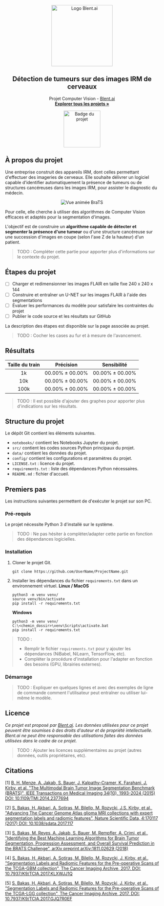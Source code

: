 <div align="center">
  <a href="https://blent.ai">
    <img src="https://blent-static-media.s3.eu-west-3.amazonaws.com/images/logo/logo_blent_300x.png" alt="Logo Blent.ai" width="200" />
  </a>

  <h2 align="center">Détection de tumeurs sur des images IRM de cerveaux</h2>

  <p align="center">
    Projet Computer Vision - <a href="https://blent.ai">Blent.ai</a>
    <br />
    <a href="https://blent.ai/app/projects" target="_blank"><strong>Explorer tous les projets »</strong></a>
</div>

<div align="center"><img src="https://cdn.static-media.blent.ai/images/projects/badge_mri.svg" width="120" alt="Badge du projet" /></div>

## À propos du projet

Une entreprise construit des appareils IRM, dont celles permettant d'effectuer des imageries de cerveaux. Elle souhaite délivrer un logiciel capable d'identifier automatiquement la présence de tumeurs ou de structures cancéreuses dans les images IRM, pour assister le diagnostic du médecin.

<div align="center"><img src="https://blent-learning-user-ressources.s3.eu-west-3.amazonaws.com/projects/60fb61/BraTS19_2013_11_1_flair_3d_2d.gif" alt="Vue animée BraTS" /></div>

Pour celle, elle cherche à utiliser des algorithmes de Computer Vision efficaces et adaptés pour la segmentation d'images.

L'objectif est de construire un  **algorithme capable de détecter et segmenter la présence d'une tumeur**  ou d'une structure cancéreuse sur une succession d'images en coupe (selon l'axe Z de la hauteur) d'un patient.

> TODO : Compléter cette partie pour apporter plus d'informations sur le contexte du projet.

## Étapes du projet

- [ ] Charger et redimensionner les images FLAIR en taille fixe 240 x 240 x 144
- [ ] Construire et entraîner un U-NET sur les images FLAIR à l'aide des segmentations
- [ ] Évaluer les performances du modèle pour satisfaire les contraintes du projet
- [ ] Publier le code source et les résultats sur GitHub

La description des étapes est disponible sur la page associée au projet.

> TODO : Cocher les cases au fur et à mesure de l'avancement.

## Résultats

| Taille du train |      Précision      |     Sensibilité     |
|:---------------:|:-------------------:|:-------------------:|
|        1k       | 00.00% ± 00.00% | 00.00% ± 00.00% |
|       10k       | 00.00% ± 00.00% | 00.00% ± 00.00% |
|       100k      | 00.00% ± 00.00% | 00.00% ± 00.00% |

> TODO : Il est possible d'ajouter des graphes pour apporter plus d'indications sur les résultats.

## Structure du projet

Le dépôt Git contient les éléments suivantes.

- `notebooks/` contient les Notebooks Jupyter du projet.
- `src/` contient les codes sources Python principaux du projet.
- `data/` contient les données du projet.
- `config/` contient les configurations et paramètres du projet.
- `LICENSE.txt` : licence du projet.
- `requirements.txt` : liste des dépendances Python nécessaires.
- `README.md` : fichier d'accueil.

## Premiers pas

Les instructions suivantes permettent de d'exécuter le projet sur son PC.

### Pré-requis

Le projet nécessite Python 3 d'installé sur le système.

> TODO : Ne pas hésiter à compléter/adapter cette partie en fonction des dépendances logicielles.

### Installation

1. Cloner le projet Git.
	```
	git clone https://github.com/UserName/ProjectName.git
	```
2. Installer les dépendances du fichier `requirements.txt` dans un environnement virtuel.
	**Linux / MacOS**
	```
	python3 -m venv venv/
	source venv/bin/activate
	pip install -r requirements.txt
	```
	**Windows**
	```
	python3 -m venv venv/
	C:\<chemin_dossir>\venv\Scripts\activate.bat
	pip install -r requirements.txt
	```

> TODO :
> - Remplir le fichier `requirements.txt` pour y ajouter les dépendances (NiBabel, NiLearn, TensorFlow, etc).
> - Compléter la procédure d'installation pour l'adapter en fonction des besoins (GPU, librairies externes).

### Démarrage

> TODO : Expliquer en quelques lignes et avec des exemples de ligne de commande comment l'utilisateur peut entraîner ou utiliser lui-même le modèle. 

## Licence

*Ce projet est proposé par <a href="https://blent.ai">Blent.ai</a>. Les données utilisées pour ce projet peuvent être soumises à des droits d'auteur et de propriété intellectuelle. Blent.ai ne peut être responsable des utilisations faites des données utilisées dans le cadre de ce projet.*

> TODO : Ajouter les licences supplémentaires au projet (autres données, outils propriétaires, etc).

## Citations

[1]  [B. H. Menze, A. Jakab, S. Bauer, J. Kalpathy-Cramer, K. Farahani, J. Kirby, et al. "The Multimodal Brain Tumor Image Segmentation Benchmark (BRATS)", IEEE Transactions on Medical Imaging 34(10), 1993-2024 (2015) DOI: 10.1109/TMI.2014.2377694](https://www.ncbi.nlm.nih.gov/pubmed/25494501)

[2]  [S. Bakas, H. Akbari, A. Sotiras, M. Bilello, M. Rozycki, J.S. Kirby, et al., "Advancing The Cancer Genome Atlas glioma MRI collections with expert segmentation labels and radiomic features", Nature Scientific Data, 4:170117 (2017) DOI: 10.1038/sdata.2017.117](https://www.ncbi.nlm.nih.gov/pubmed/28872634)

[3]  [S. Bakas, M. Reyes, A. Jakab, S. Bauer, M. Rempfler, A. Crimi, et al., "Identifying the Best Machine Learning Algorithms for Brain Tumor Segmentation, Progression Assessment, and Overall Survival Prediction in the BRATS Challenge", arXiv preprint arXiv:1811.02629 (2018)](https://arxiv.org/abs/1811.02629)  

[4]  [S. Bakas, H. Akbari, A. Sotiras, M. Bilello, M. Rozycki, J. Kirby, et al., "Segmentation Labels and Radiomic Features for the Pre-operative Scans of the TCGA-GBM collection", The Cancer Imaging Archive, 2017. DOI: 10.7937/K9/TCIA.2017.KLXWJJ1Q](https://doi.org/10.7937/K9/TCIA.2017.KLXWJJ1Q)

[5]  [S. Bakas, H. Akbari, A. Sotiras, M. Bilello, M. Rozycki, J. Kirby, et al.,](https://doi.org/10.7937/K9/TCIA.2017.KLXWJJ1Q) ["Segmentation Labels and Radiomic Features for the Pre-operative Scans of the TCGA-LGG collection", The Cancer Imaging Archive, 2017. DOI: 10.7937/K9/TCIA.2017.GJQ7R0EF](https://doi.org/10.7937/K9/TCIA.2017.GJQ7R0EF)
